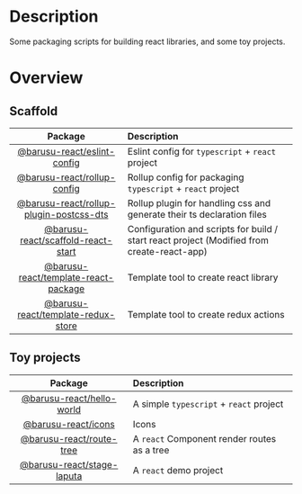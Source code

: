 # Description

Some packaging scripts for building react libraries, and some toy projects.

# Overview

## Scaffold

   Package                                    | Description
  :------------------------------------------:|:----------------------------------------------------------
   [@barusu-react/eslint-config]              | Eslint config for `typescript` + `react` project
   [@barusu-react/rollup-config]              | Rollup config for packaging `typescript` + `react` project
   [@barusu-react/rollup-plugin-postcss-dts]  | Rollup plugin for handling css and generate their ts declaration files
   [@barusu-react/scaffold-react-start]       | Configuration and scripts for build / start react project (Modified from create-react-app)
   [@barusu-react/template-react-package]     | Template tool to create react library
   [@barusu-react/template-redux-store]       | Template tool to create redux actions

## Toy projects

   Package                      | Description
  :----------------------------:|:---------------------------------------------
   [@barusu-react/hello-world]  | A simple `typescript` + `react` project
   [@barusu-react/icons]        | Icons
   [@barusu-react/route-tree]   | A `react` Component render routes as a tree
   [@barusu-react/stage-laputa] | A `react` demo project



[@barusu-react/hello-world]: https://github.com/guanghechen/barusu-react/tree/master/packages/hello-world#readme
[@barusu-react/icons]: https://github.com/guanghechen/barusu-react/tree/master/packages/icons#readme
[@barusu-react/route-tree]: https://github.com/guanghechen/barusu-react/tree/master/packages/route-tree#readme
[@barusu-react/stage-laputa]: https://github.com/guanghechen/barusu-react/tree/master/pages/stage-laputa#readme
[@barusu-react/scaffold-react-start]: https://github.com/guanghechen/barusu-react/tree/master/pages/scaffold-react-start#readme
[@barusu-react/eslint-config]: https://github.com/guanghechen/barusu-react/tree/master/scaffold/eslint-config#readme
[@barusu-react/rollup-config]: https://github.com/guanghechen/barusu-react/tree/master/scaffold/rollup-config#readme
[@barusu-react/rollup-plugin-postcss-dts]: https://github.com/guanghechen/barusu-react/tree/master/scaffold/rollup-plugin-postcss-dts#readme
[@barusu-react/template-react-package]: https://github.com/guanghechen/barusu-react/tree/master/packages/template-react-package#readme
[@barusu-react/template-redux-store]: https://github.com/guanghechen/barusu-react/tree/master/packages/template-redux-store#readme
